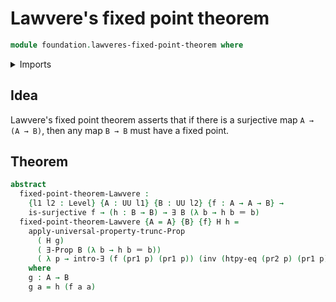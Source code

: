 # Lawvere's fixed point theorem

```agda
module foundation.lawveres-fixed-point-theorem where
```

<details><summary>Imports</summary>

```agda
open import foundation.dependent-pair-types
open import foundation.existential-quantification
open import foundation.propositional-truncations
open import foundation.surjective-maps
open import foundation.universe-levels

open import foundation-core.function-extensionality
open import foundation-core.identity-types
```

</details>

## Idea

Lawvere's fixed point theorem asserts that if there is a surjective map
`A → (A → B)`, then any map `B → B` must have a fixed point.

## Theorem

```agda
abstract
  fixed-point-theorem-Lawvere :
    {l1 l2 : Level} {A : UU l1} {B : UU l2} {f : A → A → B} →
    is-surjective f → (h : B → B) → ∃ B (λ b → h b ＝ b)
  fixed-point-theorem-Lawvere {A = A} {B} {f} H h =
    apply-universal-property-trunc-Prop
      ( H g)
      ( ∃-Prop B (λ b → h b ＝ b))
      ( λ p → intro-∃ (f (pr1 p) (pr1 p)) (inv (htpy-eq (pr2 p) (pr1 p))))
    where
    g : A → B
    g a = h (f a a)
```
